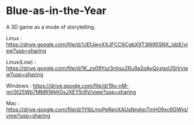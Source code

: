 # Blue-as-in-the-Year
A 3D game as a mode of storytelling. 

Linux : https://drive.google.com/file/d/1JEfJwyXXJFCC6CgbX9T3l695SNX_ldzE/view?usp=sharing

Linux(Low) : https://drive.google.com/file/d/1K_zs09Ysz3ntisu2Ru9a2qAyQvzgoUSH/view?usp=sharing

Windows : https://drive.google.com/file/d/19u-nM-mri3t25Wb7MMKWkK0sJXEY5r8V/view?usp=sharing

Mac : https://drive.google.com/file/d/1YlbLmoPeRenXAUsNndgcTmH09xc6GWjq/view?usp=sharing

